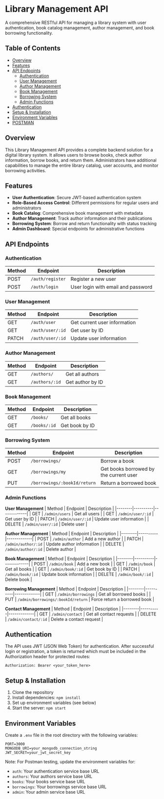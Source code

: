 # Library Management API

A comprehensive RESTful API for managing a library system with user authentication, book catalog management, author management, and book borrowing functionality.

## Table of Contents

- [Overview](#overview)
- [Features](#features)
- [API Endpoints](#api-endpoints)
  - [Authentication](#authentication)
  - [User Management](#user-management)
  - [Author Management](#author-management)
  - [Book Management](#book-management)
  - [Borrowing System](#borrowing-system)
  - [Admin Functions](#admin-functions)
- [Authentication](#authentication-1)
- [Setup & Installation](#setup--installation)
- [Environment Variables](#environment-variables)
- [POSTMAN](https://library-management-three-navy.vercel.app/)

## Overview

This Library Management API provides a complete backend solution for a digital library system. It allows users to browse books, check author information, borrow books, and return them. Administrators have additional capabilities to manage the entire library catalog, user accounts, and monitor borrowing activities.

## Features

- **User Authentication**: Secure JWT-based authentication system
- **Role-Based Access Control**: Different permissions for regular users and administrators
- **Book Catalog**: Comprehensive book management with metadata
- **Author Management**: Track author information and their publications
- **Borrowing System**: Borrow and return functionality with status tracking
- **Admin Dashboard**: Special endpoints for administrative functions

## API Endpoints

### Authentication

| Method | Endpoint | Description |
|--------|----------|-------------|
| POST | `/auth/register` | Register a new user |
| POST | `/auth/login` | User login with email and password |

### User Management

| Method | Endpoint | Description |
|--------|----------|-------------|
| GET | `/auth/user` | Get current user information |
| GET | `/auth/user/:id` | Get user by ID |
| PATCH | `/auth/user/:id` | Update user information |

### Author Management

| Method | Endpoint | Description |
|--------|----------|-------------|
| GET | `/authors/` | Get all authors |
| GET | `/authors/:id` | Get author by ID |

### Book Management

| Method | Endpoint | Description |
|--------|----------|-------------|
| GET | `/books/` | Get all books |
| GET | `/books/:id` | Get book by ID |

### Borrowing System

| Method | Endpoint | Description |
|--------|----------|-------------|
| POST | `/borrowings/` | Borrow a book |
| GET | `/borrowings/my` | Get books borrowed by the current user |
| PUT | `/borrowings/:bookId/return` | Return a borrowed book |

### Admin Functions

**User Management**
| Method | Endpoint | Description |
|--------|----------|-------------|
| GET | `/admin/users` | Get all users |
| GET | `/admin/user/:id` | Get user by ID |
| PATCH | `/admin/user/:id` | Update user information |
| DELETE | `/admin/user/:id` | Delete user |

**Author Management**
| Method | Endpoint | Description |
|--------|----------|-------------|
| POST | `/admin/author` | Add a new author |
| PATCH | `/admin/author/:id` | Update author information |
| DELETE | `/admin/author/:id` | Delete author |

**Book Management**
| Method | Endpoint | Description |
|--------|----------|-------------|
| POST | `/admin/book` | Add a new book |
| GET | `/admin/book` | Get all books |
| GET | `/admin/book/:id` | Get book by ID |
| PATCH | `/admin/book/:id` | Update book information |
| DELETE | `/admin/book/:id` | Delete book |

**Borrowing Management**
| Method | Endpoint | Description |
|--------|----------|-------------|
| GET | `/admin/borrowings` | Get all borrowed books |
| PUT | `/admin/borrowings/:bookId/return` | Force return a borrowed book |

**Contact Management**
| Method | Endpoint | Description |
|--------|----------|-------------|
| GET | `/admin/contact` | Get all contact requests |
| DELETE | `/admin/contact/:id` | Delete a contact request |

## Authentication

The API uses JWT (JSON Web Token) for authentication. After successful login or registration, a token is returned which must be included in the Authorization header for protected routes:

```
Authorization: Bearer <your_token_here>
```

## Setup & Installation

1. Clone the repository
2. Install dependencies: `npm install`
3. Set up environment variables (see below)
4. Start the server: `npm start`

## Environment Variables

Create a `.env` file in the root directory with the following variables:

```
PORT=3000
MONGODB_URI=your_mongodb_connection_string
JWT_SECRET=your_jwt_secret_key
```

Note: For Postman testing, update the environment variables for:
- `auth`: Your authentication service base URL
- `authors`: Your authors service base URL
- `books`: Your books service base URL
- `borrowings`: Your borrowings service base URL
- `admin`: Your admin service base URL
